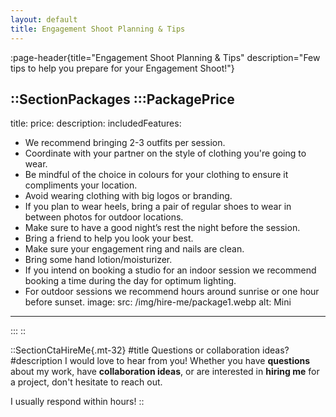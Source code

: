 ```yaml
---
layout: default
title: Engagement Shoot Planning & Tips
---
```


:page-header{title="Engagement Shoot Planning & Tips" description="Few tips to help you prepare for your Engagement Shoot!"}

::SectionPackages
:::PackagePrice
---
title:
price: 
description: 
includedFeatures:
  - We recommend bringing 2-3 outfits per session. 
  - Coordinate with your partner on the style of clothing you're going to wear.
  - Be mindful of the choice in colours for your clothing to ensure it compliments your location.
  - Avoid wearing clothing with big logos or branding.
  - If you plan to wear heels, bring a pair of regular shoes to wear in between photos for outdoor locations.
  - Make sure to have a good night’s rest the night before the session.
  - Bring a friend to help you look your best.
  - Make sure your engagement ring and nails are clean.
  - Bring some hand lotion/moisturizer.
  - If you intend on booking a studio for an indoor session we recommend booking a time during the day for optimum lighting.
  - For outdoor sessions we recommend hours around sunrise or one hour before sunset.
image:
  src: /img/hire-me/package1.webp
  alt: Mini
---
:::
::

::SectionCtaHireMe{.mt-32}
#title
Questions or collaboration ideas?
#description
I would love to hear from you! Whether you have __questions__ about my work, have __collaboration ideas__, or are interested in __hiring me__ for a project, don't hesitate to reach out.

I usually respond within hours!
::
